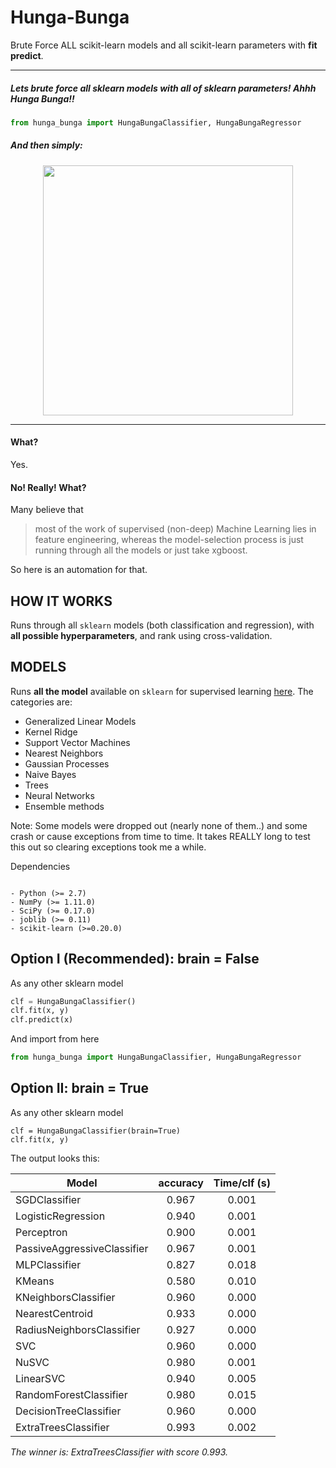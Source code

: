 

Hunga-Bunga
============

Brute Force ALL scikit-learn models and all scikit-learn parameters with **fit** **predict**.



-----
##### Lets brute force all sklearn models with all of sklearn parameters!  Ahhh Hunga Bunga!!

```python
from hunga_bunga import HungaBungaClassifier, HungaBungaRegressor
```

##### And then simply: 

<p align="center">
  <img src="https://github.com/ypeleg/HungaBunga/blob/master/HungaBunga.png?raw=true" width="400">
</p>

-----



#### What?
Yes.

#### No! Really! What?
Many believe that

> most of the work of supervised (non-deep) Machine Learning lies in feature engineering, whereas the model-selection process is just running through all the models or just take xgboost.

So here is an automation for that.

## HOW IT WORKS
Runs through all `sklearn` models (both classification and regression), with **all possible hyperparameters**, and rank using cross-validation.

## MODELS
Runs **all the model** available on `sklearn` for supervised learning [here](http://scikit-learn.org/stable/supervised_learning.html). The categories are:

* Generalized Linear Models
* Kernel Ridge
* Support Vector Machines
* Nearest Neighbors
* Gaussian Processes
* Naive Bayes
* Trees
* Neural Networks
* Ensemble methods

Note: Some models were dropped out (nearly none of them..) and some crash or cause exceptions from time to time. It takes REALLY long to test this out so clearing exceptions took me a while.


Dependencies
~~~~~~~~~~~~

- Python (>= 2.7)
- NumPy (>= 1.11.0)
- SciPy (>= 0.17.0)
- joblib (>= 0.11)
- scikit-learn (>=0.20.0)

~~~~~~~~~~~~



## Option I (Recommended): brain = False


As any other sklearn model 

```python
clf = HungaBungaClassifier()
clf.fit(x, y)
clf.predict(x)
```
    
And import from here

```python
from hunga_bunga import HungaBungaClassifier, HungaBungaRegressor
```

## Option II: brain = True


As any other sklearn model 

```
clf = HungaBungaClassifier(brain=True)
clf.fit(x, y)
```

The output looks this:

| Model                       |  accuracy     |  Time/clf (s)|
|---------------------------- |:-------------:|:-------------:|
|SGDClassifier                |     0.967     |      0.001   |
|LogisticRegression           |     0.940      |      0.001   |
|Perceptron                   |     0.900       |      0.001   |
|PassiveAggressiveClassifier  |     0.967     |      0.001   |
|MLPClassifier                |     0.827     |      0.018   |
|KMeans                       |     0.580      |      0.010    |
|KNeighborsClassifier         |     0.960      |      0.000       |
|NearestCentroid              |     0.933     |      0.000       |
|RadiusNeighborsClassifier    |     0.927     |      0.000       |
|SVC                          |     0.960      |      0.000       |
|NuSVC                        |     0.980      |      0.001   |
|LinearSVC                    |     0.940      |      0.005   |
|RandomForestClassifier       |     0.980      |      0.015   |
|DecisionTreeClassifier       |     0.960      |      0.000       |
|ExtraTreesClassifier         |     0.993     |      0.002   |

*The winner is: ExtraTreesClassifier with score 0.993.*

